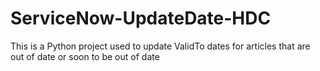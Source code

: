 # ServiceNow-UpdateDate-HDC
This is a Python project used to update ValidTo dates for articles that are out of date or soon to be out of date
